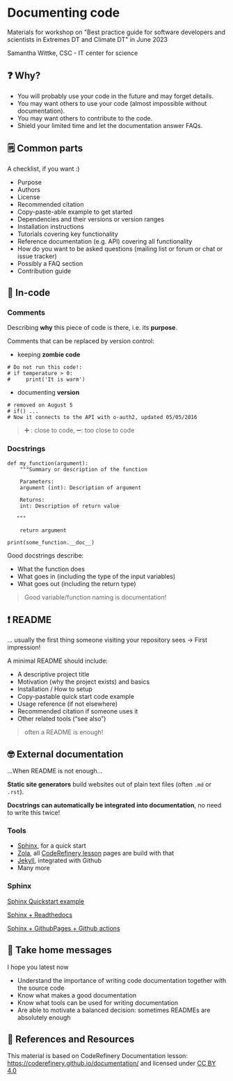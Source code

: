 # Documenting code

Materials for workshop on "Best practice guide for software developers and scientists in Extremes DT and Climate DT" in June 2023

Samantha Wittke, CSC - IT center for science

## ❓ Why?

* You will probably use your code in the future and may forget details.
* You may want others to use your code (almost impossible without documentation).
* You may want others to contribute to the code.
* Shield your limited time and let the documentation answer FAQs.


## 🗒️ Common parts

A checklist, if you want :)

* Purpose
* Authors
* License
* Recommended citation
* Copy-paste-able example to get started
* Dependencies and their versions or version ranges
* Installation instructions
* Tutorials covering key functionality
* Reference documentation (e.g. API) covering all functionality
* How do you want to be asked questions (mailing list or forum or chat or issue tracker)
* Possibly a FAQ section
* Contribution guide


## 🧐 In-code

### Comments

Describing **why** this piece of code is there, i.e. its **purpose**.

Comments that can be replaced by version control:
- keeping **zombie code**

```
# Do not run this code!:
# if temperature > 0:
#     print('It is warm')
```

* documenting **version**

```
# removed on August 5
# if() ...
# Now it connects to the API with o-auth2, updated 05/05/2016
```

> ➕ : close to code, ➖: too close to code

### Docstrings

```
def my_function(argument):
    """Summary or description of the function

    Parameters:
    argument (int): Description of argument

    Returns:
    int: Description of return value

   """

    return argument

print(some_function.__doc__)
```

Good docstrings describe:
* What the function does
* What goes in (including the type of the input variables)
* What goes out (including the return type)


> Good variable/function naming is documentation!


## ❗ README

... usually the first thing someone visiting your repository sees -> First impression!

A minimal README should include:

* A descriptive project title
* Motivation (why the project exists) and basics
* Installation / How to setup
* Copy-pastable quick start code example
* Usage reference (if not elsewhere)
* Recommended citation if someone uses it
* Other related tools (“see also”)

> often a README is enough!

## 🤓 External documentation

...When README is not enough...

**Static site generators** build websites out of plain text files (often `.md` or `.rst`).

**Docstrings can automatically be integrated into documentation**, no need to write this twice!


### Tools

* [Sphinx](http://sphinx-doc.org/), for a quick start
* [Zola](https://www.getzola.org/), all [CodeRefinery lesson](https://coderefinery.github.io/documentation/) pages are build with that
* [Jekyll](https://jekyllrb.com/), integrated with Github
* Many more 


### Sphinx

[Sphinx Quickstart example](https://coderefinery.github.io/documentation/sphinx/#exercise-sphinx-basics)

[Sphinx + Readthedocs](https://sphinx-rtd-tutorial.readthedocs.io/en/latest/index.html)

[Sphinx + GithubPages + Github actions](https://coderefinery.github.io/documentation/gh_workflow/)


## 🏡 Take home messages

I hope you latest now
* Understand the importance of writing code documentation together with the source code
* Know what makes a good documentation
* Know what tools can be used for writing documentation
* Are able to motivate a balanced decision: sometimes READMEs are absolutely enough


## 🐹 References and Resources

This material is based on CodeRefinery Documentation lesson: https://coderefinery.github.io/documentation/ and licensed under [CC BY 4.0](https://creativecommons.org/licenses/by/4.0/)
